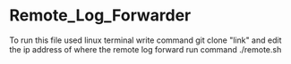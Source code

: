 # Remote_Log_Forwarder
To run this file used linux terminal 
write command 
git clone "link" 
and edit the ip address of where the remote log forward 
run command ./remote.sh
